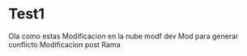 # Test1
Ola como estas
Modificacion en la nube
modf dev
Mod para generar conflicto
Modificacion post Rama

